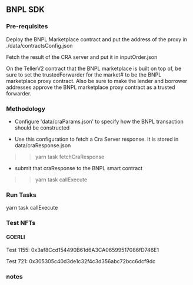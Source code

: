 ## BNPL SDK 



### Pre-requisites 

Deploy the BNPL Marketplace contract and put the address of the proxy in ./data/contractsConfig.json 

Fetch the result of the CRA server and put it in inputOrder.json 

On the TellerV2 contract that the BNPL marketplace is built on top of, be sure to set the trustedForwarder for the market# to be the BNPL marketplace proxy contract.   Also be sure to make the lender and borrower addresses approve the BNPL marketplace proxy contract as a trusted forwarder.  


### Methodology

- Configure 'data/craParams.json' to specify how the BNPL transaction should be constructed 

- Use this configuration to fetch a Cra Server response. It is stored in  data/craResponse.json
>> yarn task fetchCraResponse 

- submit that craResponse to the BNPL smart contract 
>> yarn task callExecute


### Run Tasks


 

yarn task callExecute




### Test NFTs 

#### GOERLI 

Test 1155: 0x3af8Ccd154490B61d6A3CA06599517086fD746E1

Test 721: 0x305305c40d3de1c32f4c3d356abc72bcc6dcf9dc



### notes 
